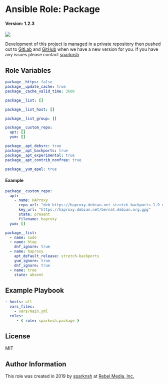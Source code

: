 # Ansible Role: Package

#### Version: 1.2.3

[![](https://img.shields.io/badge/role-sparknsh.package-blue.svg)](https://galaxy.ansible.com/sparknsh/package)

Development of this project is managed in a private repository then pushed out to [GitLab](https://gitlab.com/sparknsh/ansible-role-package) and [GitHub](https://github.com/sparknsh/ansible-role-package) when we have a new version for you. If you have any issues please contact [sparknsh](https://www.sparknsh.com/contact?type=issue&name=ansible-role-package)

## Role Variables

```yaml
package__https: false
package__update_cache: true
package__cache_valid_time: 3600

package__list: []

package__list_host: []

package__list_group: []

package__custom_repo:
  apt: []
  yum: []

package__apt_debsrc: true
package__apt_backports: true
package__apt_experimental: true
package__apt_contrib_nonfree: true

package__yum_epel: true
```

#### Example

```yaml
package__custom_repo:
  apt:
    - name: HAProxy
      repo_url: "deb https://haproxy.debian.net stretch-backports-1.9 main"
      key_url: "https://haproxy.debian.net/bernat.debian.org.gpg"
      state: present
      filename: haproxy
  yum: []

package__list:
  - name: sudo
  - name: htop
    dnf_ignore: true
  - name: haproxy
    apt_default_release: stretch-backports
    yum_ignore: true
    dnf_ignore: true
  - name: tree
    state: absent
```

## Example Playbook

```yaml
- hosts: all
  vars_files:
    - vars/main.yml
  roles:
     - { role: sparknsh.package }
```

## License

MIT

## Author Information

This role was created in 2019 by [sparknsh](https://www.sparknsh.com) at [Rebel Media, Inc.](https://www.rebelmedia.io/)
